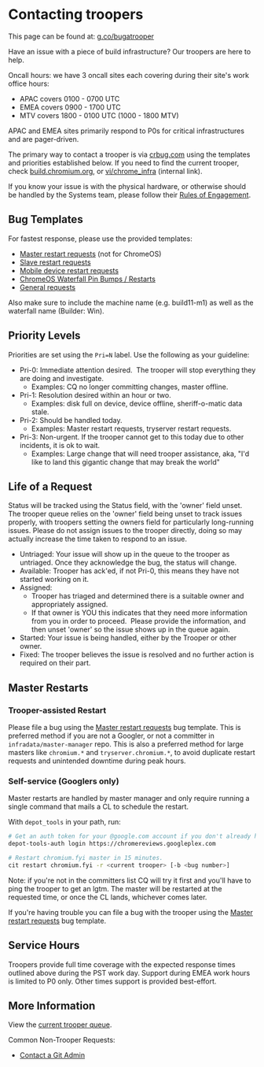 # Contacting troopers

This page can be found at: [g.co/bugatrooper](http://g.co/bugatrooper)

Have an issue with a piece of build infrastructure?
Our troopers are here to help.

Oncall hours: we have 3 oncall sites each covering during their site's work office hours:

+ APAC covers 0100 - 0700 UTC
+ EMEA covers 0900 - 1700 UTC
+ MTV  covers 1800 - 0100 UTC (1000 - 1800 MTV)

APAC and EMEA sites primarily respond to P0s for critical infrastructures and are pager-driven.

The primary way to contact a trooper is via [crbug.com](http://crbug.com) using
the templates and priorities established below. If you need to find the current
trooper, check [build.chromium.org](https://build.chromium.org), or
[vi/chrome_infra](http://vi/chrome_infra) (internal link).

If you know your issue is with the physical hardware, or otherwise should be
handled by the Systems team, please follow their
[Rules of Engagement](https://docs.google.com/document/d/1Lhki-HAANF8NQzChDKA-ip_GE4D6c9WU1uBXB76XhnU/edit#).

## Bug Templates

For fastest response, please use the provided templates:

*   [Master restart requests](#Master-Restarts) (not for ChromeOS)
*   [Slave restart requests]
*   [Mobile device restart requests]
*   [ChromeOS Waterfall Pin Bumps / Restarts]
*   [General requests]

Also make sure to include the machine name (e.g. build11-m1)
as well as the waterfall name (Builder: Win).

## Priority Levels

Priorities are set using the `Pri=N` label. Use the following as your guideline:

*   Pri-0: Immediate attention desired.  The trooper will stop everything they are
    doing and investigate.
    *   Examples: CQ no longer committing changes, master offline.
*   Pri-1: Resolution desired within an hour or two.
    * Examples: disk full on device, device offline, sheriff-o-matic data stale.
*   Pri-2: Should be handled today.
    *   Examples: Master restart requests, tryserver restart requests.
*   Pri-3: Non-urgent. If the trooper cannot get to this today due to other
    incidents, it is ok to wait.
    *   Examples: Large change that will need trooper assistance, aka,
        "I'd like to land this gigantic change that may break the world"</span>

## Life of a Request

Status will be tracked using the Status field, with the 'owner' field unset.
The trooper queue relies on the 'owner' field being unset to track issues
properly, with troopers setting the owners field for particularly long-running
issues.  Please do not assign issues to the trooper directly, doing so may
actually increase the time taken to respond to an issue.

*   Untriaged: Your issue will show up in the queue to the trooper as untriaged.
    Once they acknowledge the bug, the status will change.
*   Available: Trooper has ack'ed, if not Pri-0, this means they have not started working on it.
*   Assigned:
    *   Trooper has triaged and determined there is a suitable owner and
        appropriately assigned.
    *   If that owner is YOU this indicates that they need more information from you
        in order to proceed.  Please provide the information, and then unset
        'owner' so the issue shows up in the queue again.
*   Started: Your issue is being handled, either by the Trooper or other owner.
*   Fixed: The trooper believes the issue is resolved and no further action is required on their part.

## Master Restarts

### Trooper-assisted Restart

Please file a bug using the [Master restart requests] bug
template. This is preferred method if you are not a Googler, or not a
committer in `infradata/master-manager` repo. This is also a preferred
method for large masters like `chromium.*` and `tryserver.chromium.*`,
to avoid duplicate restart requests and unintended downtime during
peak hours.

### Self-service (Googlers only)

Master restarts are handled by master manager and only require running a single
command that mails a CL to schedule the restart.

With `depot_tools` in your path, run:

```bash
# Get an auth token for your @google.com account if you don't already have one.
depot-tools-auth login https://chromereviews.googleplex.com

# Restart chromium.fyi master in 15 minutes.
cit restart chromium.fyi -r <current trooper> [-b <bug number>]
```

Note: if you're not in the committers list CQ will try it first and
you'll have to ping the trooper to get an lgtm. The master will be
restarted at the requested time, or once the CL lands, whichever comes
later.

If you're having trouble you can file a bug with the trooper using the
[Master restart requests] bug template.

## Service Hours

Troopers provide full time coverage with the expected response times outlined
above during the PST work day. Support during EMEA work hours is limited to P0
only. Other times support is provided best-effort.

## More Information

View the [current trooper queue].

Common Non-Trooper Requests:

*   [Contact a Git Admin](https://bugs.chromium.org/p/chromium/issues/entry?template=Infra-Git)

[Master restart requests]: https://bugs.chromium.org/p/chromium/issues/entry?template=Build%20Infrastructure&labels=Restrict-View-Google,Infra-Troopers,Pri-2&summary=%5BMaster%20Restart%5D%20for%20%5Bmastername%5D&comment=Please%20provide%20the%20reason%20for%20restart%20(including%20CL%20link%20if%20possible).%0A%0ACc%20any%20users%20you%27d%20like%20notified%20of%20the%20restart.%0A%0ALeave%20at%20Pri-2%20for%20restart%20by%20end-of-day;%20Pri-1%20if%20you%20would%20like%20a%20restart%20sooner%20than%20that;%20or%20Pri-0%20if%20this%20is%20part%20of%20fixing%20an%20ongoing%20outage
[Slave restart requests]: https://bugs.chromium.org/p/chromium/issues/entry?template=Build%20Infrastructure&labels=Restrict-View-Google,Infra-Troopers,Pri-2&summary=%5BSlave%20Restart%5D%20for%20%5Bslave%20hostame%5D&comment=Please%20provide%20the%20reason%20for%20restart.%0A%0ALeave%20at%20Pri-2%20for%20restart%20by%20end-of-day;%20Pri-1%20if%20you%20would%20like%20a%20restart%20sooner%20than%20that;%20or%20Pri-0%20if%20this%20is%20part%20of%20fixing%20an%20ongoing%20outage.
[Mobile device restart requests]: https://bugs.chromium.org/p/chromium/issues/entry?template=Build%20Infrastructure&labels=Restrict-View-Google,Infra-Troopers,Pri-2&components=Infra%3ELabs&summary=%5BDevice%20Restart%5D%20for%20%5Bmastername%5D&comment=Please%20provide%20the%20reason%20for%20restart.%0A%0ALeave%20at%20Pri-2%20for%20restart%20by%20end-of-day;%20Pri-1%20if%20you%20would%20like%20a%20restart%20sooner%20than%20that;%20or%20Pri-0%20if%20this%20is%20part%20of%20fixing%20an%20ongoing%20outage.
[ChromeOS Waterfall Pin Bumps / Restarts]: https://bugs.chromium.org/p/chromium/issues/entry?template=Build%20Infrastructure&labels=Restrict-View-Google,Infra-Troopers,Pri-2&components=Infra&summary=%5BCrOS%20Chromite%20Pin%20Bump%20and%20Master%20Restart%5D&comment=Which%20Chromite%20branch%20should%20be%20updated%20(Leave%20blank%20for%20%22master%22)?%0A%0AReason%20for%20restart%20%28including%20CL%20link%20if%20possible%29:%0A%0ACc%20any%20users%20you%27d%20like%20notified%20of%20the%20restart.%0A%0ATROOPERS:%20please%20issue%20restart%20within%20a%20restart%20window%20(go/chrome-infra-cros-restart-windows).%0A%0AFor%20more%20information,%20see%20go/chrome-infra-doc-cros.
[General requests]: https://bugs.chromium.org/p/chromium/issues/entry?template=Build%20Infrastructure&labels=Restrict-View-Google,Infra-Troopers&summary=%5BBrief%20description%20of%20problem%5D&comment=Please%20provide%20the%20details%20for%20your%20request%20here.%0A%0ASet%20Pri-0%20iff%20it%20requires%20immediate%20attention,%20Pri-1%20if%20resolution%20within%20a%20few%20hours%20is%20acceptable,%20and%20Pri-2%20if%20it%20just%20needs%20to%20be%20handled%20today.
[current trooper queue]: https://bugs.chromium.org/p/chromium/issues/list?can=2&q=Infra%3DTroopers+-has%3Aowner+OR+owner%3Ame+Infra%3DTroopers+OR+Infra%3DTroopers+Pri%3D0&sort=-modified&groupby=pri&colspec=ID+Component+Status+Owner+Summary+Blocking+BlockedOn+Opened+Modified&x=m&y=releaseblock&cells=ids
[go/bug-a-trooper]: http://go/bug-a-trooper
